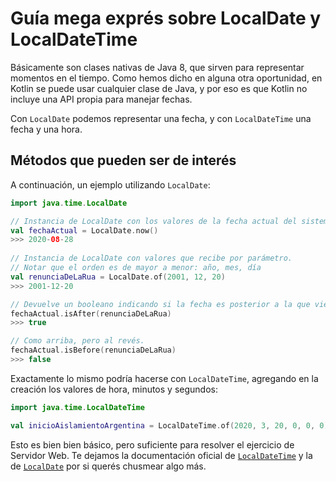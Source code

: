 # Guía mega exprés sobre LocalDate y LocalDateTime

Básicamente son clases nativas de Java 8, que sirven para representar momentos en el tiempo. Como hemos dicho en alguna otra oportunidad, en Kotlin se puede usar cualquier clase de Java, y por eso es que Kotlin no incluye una API propia para manejar fechas.

Con `LocalDate` podemos representar una fecha, y con `LocalDateTime` una fecha y una hora.

## Métodos que pueden ser de interés

A continuación, un ejemplo utilizando `LocalDate`: 

``` kotlin
import java.time.LocalDate

// Instancia de LocalDate con los valores de la fecha actual del sistema.
val fechaActual = LocalDate.now()
>>> 2020-08-28
  
// Instancia de LocalDate con valores que recibe por parámetro. 
// Notar que el orden es de mayor a menor: año, mes, día
val renunciaDeLaRua = LocalDate.of(2001, 12, 20) 
>>> 2001-12-20

// Devuelve un booleano indicando si la fecha es posterior a la que viene por parámetro.
fechaActual.isAfter(renunciaDeLaRua) 
>>> true

// Como arriba, pero al revés.
fechaActual.isBefore(renunciaDeLaRua)
>>> false
```

Exactamente lo mismo podría hacerse con `LocalDateTime`, agregando en la creación los valores de hora, minutos y segundos:

```kotlin
import java.time.LocalDateTime

val inicioAislamientoArgentina = LocalDateTime.of(2020, 3, 20, 0, 0, 0)
```

Esto es bien bien básico, pero suficiente para resolver el ejercicio de Servidor Web. Te dejamos la documentación oficial de [`LocalDateTime`](https://docs.oracle.com/javase/8/docs/api/java/time/LocalDateTime.html) y la de [`LocalDate`](https://docs.oracle.com/javase/8/docs/api/java/time/LocalDate.html) por si querés chusmear algo más. 
